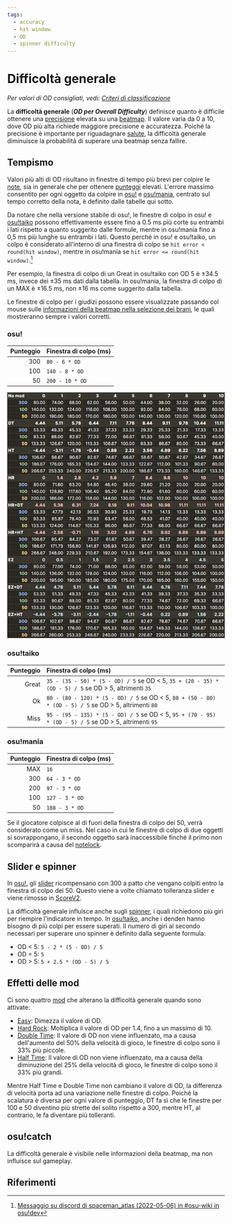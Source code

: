 ```yaml
---
tags:
  - accuracy
  - hit window
  - OD
  - spinner difficulty
---
```


# Difficoltà generale

*Per valori di OD consigliati, vedi: [Criteri di classificazione](/wiki/Ranking_criteria)*

La **difficoltà generale** (***OD per Overall Difficulty***) definisce quanto è difficile ottenere una [precisione](/wiki/Gameplay/Accuracy) elevata su una [beatmap](/wiki/Beatmap). Il valore varia da 0 a 10, dove OD più alta richiede maggiore precisione e accuratezza. Poiché la precisione è importante per riguadagnare [salute](/wiki/Gameplay/Health), la difficoltà generale diminuisce la probabilità di superare una beatmap senza fallire.

## Tempismo

Valori più alti di OD risultano in finestre di tempo più brevi per colpire le [note](/wiki/Gameplay/Hit_object), sia in generale che per ottenere [punteggi](/wiki/Gameplay/Score) elevati. L'errore massimo consentito per ogni oggetto da colpire in [osu!](/wiki/Game_mode/osu!) e [osu!mania](/wiki/Game_mode/osu!mania), centrato sul tempo corretto della nota, è definito dalle tabelle qui sotto.

Da notare che nella versione stabile di osu!, le finestre di colpo in osu! e [osu!taiko](/wiki/Game_mode/osu!taiko) possono effettivamente essere fino a 0.5 ms più corte su entrambi i lati rispetto a quanto suggerito dalle formule, mentre in osu!mania fino a 0,5 ms più lunghe su entrambi i lati. Questo perché in osu! e osu!taiko, un colpo è considerato all'interno di una finestra di colpo se `hit error < round(hit window)`, mentre in osu!mania se `hit error <= round(hit window)`.[^judgement-rounding-ref]

Per esempio, la finestra di colpo di un Great in osu!taiko con OD 5 è ±34.5 ms, invece dei ±35 ms dati dalla tabella. In osu!mania, la finestra di colpo di un MAX è ±16.5 ms, non ±16 ms come suggerito dalla tabella.

Le finestre di colpo per i giudizi possono essere visualizzate passando col mouse sulle [informazioni della beatmap nella selezione dei brani](/wiki/Client/Interface#beatmap-information), le quali mostreranno sempre i valori corretti.

### osu!

| Punteggio | Finestra di colpo (ms) |
| --: | :-- |
| 300 | `80 - 6 * OD` |
| 100 | `140 - 8 * OD` |
| 50 | `200 - 10 * OD` |

![](/wiki/shared/ODTable.png "Confronto delle finestre di colpo per diverse combinazioni di OD e modificatori di gioco. Per le combinazioni con Half Time e Double Time, i valori di OD indicati sono validi solo per le finestre di colpo dei 300, e sarebbero diversi per i 100 e i 50.")

### osu!taiko

| Punteggio | Finestra di colpo (ms) |
| --: | :-- |
| Great | `35 - (35 - 50) * (5 - OD) / 5` se OD < 5, `35 + (20 - 35) * (OD - 5) / 5` se OD > 5, altrimenti `35` |
| Ok | `80 - (80 - 120) * (5 - OD) / 5` se OD < 5, `80 + (50 - 80) * (OD - 5) / 5` se OD > 5, altrimenti `80` |
| Miss | `95 - (95 - 135) * (5 - OD) / 5` se OD < 5, `95 + (70 - 95) * (OD - 5) / 5` se OD > 5, altrimenti `95` |

### osu!mania

| Punteggio | Finestra di colpo (ms) |
| --: | :-- |
| MAX | `16` |
| 300 | `64 - 3 * OD` |
| 200 | `97 - 3 * OD` |
| 100 | `127 - 3 * OD` |
| 50 | `188 - 3 * OD` |

Se il giocatore colpisce al di fuori della finestra di colpo dei 50, verrà considerato come un miss. Nel caso in cui le finestre di colpo di due oggetti si sovrappongano, il secondo oggetto sarà inaccessibile finché il primo non scomparirà a causa del [notelock](/wiki/Gameplay/Judgement/Notelock).

## Slider e spinner

In [osu!](/wiki/Game_mode/osu!), gli [slider](/wiki/Gameplay/Hit_object/Slider) ricompensano con 300 a patto che vengano colpiti entro la finestra di colpo dei 50. Questo viene a volte chiamato tolleranza slider e viene rimosso in [ScoreV2](/wiki/Gameplay/Game_modifier/ScoreV2).

La difficoltà generale influisce anche sugli [spinner](/wiki/Gameplay/Hit_object/Spinner), i quali richiedono più giri per riempire l'indicatore in tempo. In [osu!taiko](/wiki/Game_mode/osu!taiko), anche i denden hanno bisogno di più colpi per essere superati. Il numero di giri al secondo necessari per superare uno spinner è definito dalla seguente formula:

- OD < 5: `5 - 2 * (5 - OD) / 5`
- OD = 5: `5`
- OD > 5: `5 + 2.5 * (OD - 5) / 5`

## Effetti delle mod

Ci sono quattro [mod](/wiki/Gameplay/Game_modifier) che alterano la difficoltà generale quando sono attivate:

- [Easy](/wiki/Gameplay/Game_modifier/Easy): Dimezza il valore di OD.
- [Hard Rock](/wiki/Gameplay/Game_modifier/Hard_Rock): Moltiplica il valore di OD per 1.4, fino a un massimo di 10.
- [Double Time](/wiki/Gameplay/Game_modifier/Double_Time): Il valore di OD non viene influenzato, ma a causa dell'aumento del 50% della velocità di gioco, le finestre di colpo sono il 33% più piccole.
- [Half Time](/wiki/Gameplay/Game_modifier/Half_Time): Il valore di OD non viene influenzato, ma a causa della diminuzione del 25% della velocità di gioco, le finestre di colpo sono il 33% più grandi.

Mentre Half Time e Double Time non cambiano il valore di OD, la differenza di velocità porta ad una variazione nelle finestre di colpo. Poiché la scalatura è diversa per ogni valore di punteggio, DT fa sì che le finestre per 100 e 50 diventino più strette del solito rispetto a 300, mentre HT, al contrario, le fa diventare più tolleranti.

## osu!catch

La difficoltà generale è visibile nelle informazioni della beatmap, ma non influisce sul gameplay.

## Riferimenti

[^judgement-rounding-ref]: [Messaggio su discord di spaceman_atlas (2022-05-06) in #osu-wiki in osu!dev](https://discord.com/channels/188630481301012481/218677502141399041/972241866382798889)
